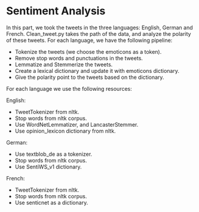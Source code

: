 # Sentiment Analysis
In this part, we took the tweets in the three languages: English, German and French. Clean_tweet.py takes the path of the data, and analyze the polarity of these tweets.
For each language, we have the following pipeline:

- Tokenize the tweets (we choose the emoticons as a token).
- Remove stop words and punctuations in the tweets.
- Lemmatize and Stemmerize the tweets.
- Create a lexical dictionary and update it with emoticons dictionary.
- Give the polarity point to the tweets based on the dictionary.

For each language we use the following resources:

English:
- TweetTokenizer from nltk. 
- Stop words from nltk corpus. 
- Use WordNetLemmatizer, and LancasterStemmer. 
- Use opinion_lexicon dictionary from nltk.

German:
- Use textblob_de as a tokenizer.
- Stop words from nltk corpus.
- Use SentiWS_v1 dictionary.

French:
- TweetTokenizer from nltk. 
- Stop words from nltk corpus.
- Use senticnet as a dictionary. 
